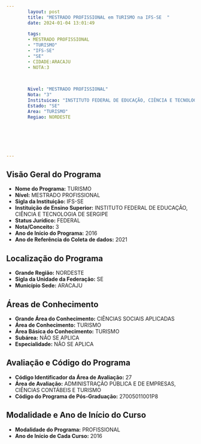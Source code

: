 ```yaml
---
        layout: post
        title: "MESTRADO PROFISSIONAL em TURISMO na IFS-SE  "
        date: 2024-01-04 13:01:49
     
        tags:
        - MESTRADO PROFISSIONAL
        - "TURISMO"
        - "IFS-SE"
        - "SE"
        - CIDADE:ARACAJU
        - NOTA:3
        
       

        Nivel: "MESTRADO PROFISSIONAL"
        Nota: "3"
        Instituicao: "INSTITUTO FEDERAL DE EDUCAÇÃO, CIÊNCIA E TECNOLOGIA DE SERGIPE"
        Estado: "SE"
        Area: "TURISMO"
        Regiao: NORDESTE
        
        
        
        
        
        
---
```

## Visão Geral do Programa
- **Nome do Programa:** TURISMO
- **Nível:** MESTRADO PROFISSIONAL
- **Sigla da Instituição:** IFS-SE
- **Instituição de Ensino Superior:** INSTITUTO FEDERAL DE EDUCAÇÃO, CIÊNCIA E TECNOLOGIA DE SERGIPE
- **Status Jurídico:** FEDERAL
- **Nota/Conceito:** 3
- **Ano de Início do Programa:** 2016
- **Ano de Referência do Coleta de dados:** 2021

## Localização do Programa
- **Grande Região:** NORDESTE
- **Sigla da Unidade da Federação:** SE
- **Município Sede:** ARACAJU

## Áreas de Conhecimento
- **Grande Área do Conhecimento:** CIÊNCIAS SOCIAIS APLICADAS
- **Área de Conhecimento:** TURISMO
- **Área Básica do Conhecimento:** TURISMO
- **Subárea:** NÃO SE APLICA
- **Especialidade:** NÃO SE APLICA

## Avaliação e Código do Programa
- **Código Identificador da Área de Avaliação:** 27
- **Área de Avaliação:** ADMINISTRAÇÃO PÚBLICA E DE EMPRESAS, CIÊNCIAS CONTÁBEIS E TURISMO
- **Código do Programa de Pós-Graduação:** 27005011001P8


## Modalidade e Ano de Início do Curso
- **Modalidade do Programa:** PROFISSIONAL
- **Ano de Início de Cada Curso:** 2016
